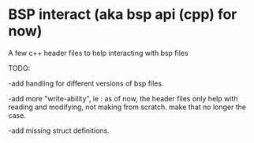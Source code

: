 # BSP interact (aka bsp api (cpp) for now)
A few c++ header files to help interacting with bsp files

TODO:

-add handling for different versions of bsp files.

-add more "write-ability", ie : as of now, the header files only help with reading and modifying, not making from scratch. make that no longer the case.

-add missing struct definitions.
